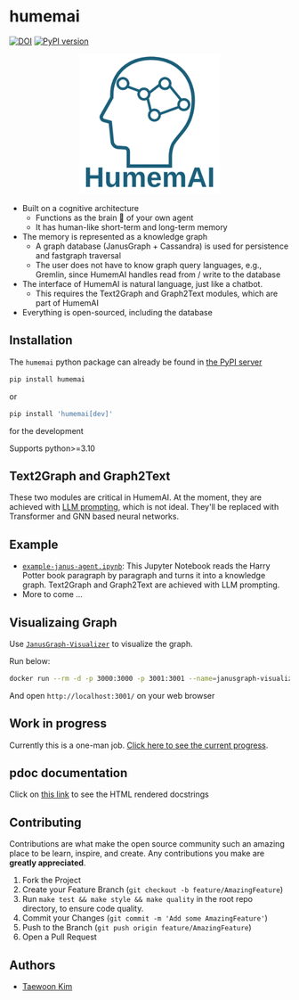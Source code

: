 # humemai

[![DOI](https://zenodo.org/badge/614376180.svg)](https://zenodo.org/doi/10.5281/zenodo.10876440)
[![PyPI
version](https://badge.fury.io/py/humemai.svg)](https://badge.fury.io/py/humemai)

<div align="center">
    <img src="./figures/humemai-with-text-below.png" alt="Image" style="width: 50%; max-width: 600px;">
</div>

- Built on a cognitive architecture
  - Functions as the brain 🧠 of your own agent
  - It has human-like short-term and long-term memory
- The memory is represented as a knowledge graph
  - A graph database (JanusGraph + Cassandra) is used for persistence and fastgraph
    traversal
  - The user does not have to know graph query languages, e.g., Gremlin, since HumemAI
    handles read from / write to the database
- The interface of HumemAI is natural language, just like a chatbot.
  - This requires the Text2Graph and Graph2Text modules, which are part of HumemAI
- Everything is open-sourced, including the database

## Installation

The `humemai` python package can already be found in [the PyPI server](https://pypi.org/project/humemai/)

```sh
pip install humemai
```

or

```sh
pip install 'humemai[dev]'
```

for the development

Supports python>=3.10

## Text2Graph and Graph2Text

These two modules are critical in HumemAI. At the moment, they are achieved with [LLM
prompting](./humemai/prompt/), which is not ideal. They'll be replaced with Transformer
and GNN based neural networks.

## Example

- [`example-janus-agent.ipynb`](./examples/janus-graph-parse-text/example-janus-agent.ipynb):
  This Jupyter Notebook reads the Harry Potter book paragraph by paragraph and turns it
  into a knowledge graph. Text2Graph and Graph2Text are achieved with LLM prompting.
- More to come ...

## Visualizaing Graph

Use [`JanusGraph-Visualizer`](https://github.com/JanusGraph/janusgraph-visualizer) to
visualize the graph.

Run below:

```sh
docker run --rm -d -p 3000:3000 -p 3001:3001 --name=janusgraph-visualizer --network=host janusgraph/janusgraph-visualizer:latest
```

And open `http://localhost:3001/` on your web browser

## Work in progress

Currently this is a one-man job. [Click here to see the current
progress](https://github.com/orgs/humemai/projects/2/).

<!-- ## List of academic papers that use HumemAI

- ["A Machine With Human-Like Memory Systems"](https://arxiv.org/abs/2204.01611)
- ["A Machine with Short-Term, Episodic, and Semantic Memory
  Systems"](https://arxiv.org/abs/2212.02098)

## List of applications that use HumemAI -->

## pdoc documentation

Click on [this link](https://humemai.github.io/humemai) to see the HTML rendered
docstrings

## Contributing

Contributions are what make the open source community such an amazing place to be learn,
inspire, and create. Any contributions you make are **greatly appreciated**.

1. Fork the Project
1. Create your Feature Branch (`git checkout -b feature/AmazingFeature`)
1. Run `make test && make style && make quality` in the root repo directory, to ensure
   code quality.
1. Commit your Changes (`git commit -m 'Add some AmazingFeature'`)
1. Push to the Branch (`git push origin feature/AmazingFeature`)
1. Open a Pull Request

## Authors

- [Taewoon Kim](https://taewoon.kim/)
